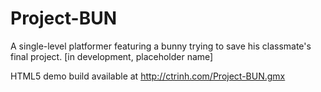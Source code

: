 # Project-BUN
A single-level platformer featuring a bunny trying to save his classmate's final project. [in development, placeholder name]

HTML5 demo build available at http://ctrinh.com/Project-BUN.gmx
